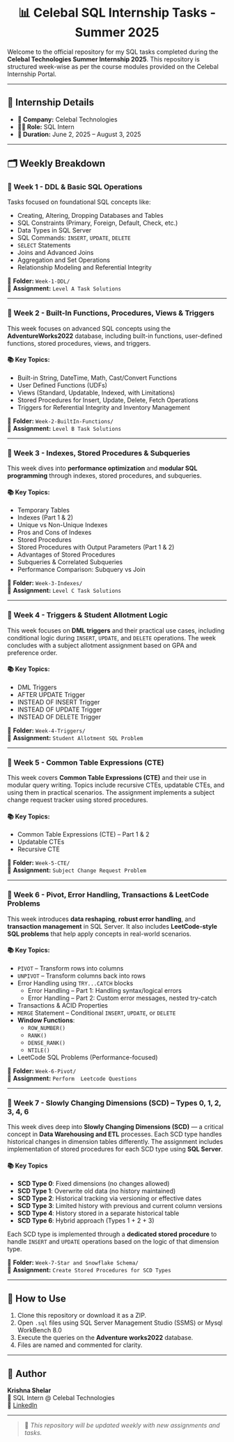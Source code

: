 <h1 align="center">📊 Celebal SQL Internship Tasks - Summer 2025 </h1>

Welcome to the official repository for my SQL tasks completed during the **Celebal Technologies Summer Internship 2025**. This repository is structured week-wise as per the course modules provided on the Celebal Internship Portal.

---

## 📅 Internship Details

- **🏢 Company:** Celebal Technologies  
- **👨‍💻 Role:** SQL Intern  
- **📆 Duration:** June 2, 2025 – August 3, 2025  

---

## 🗂 Weekly Breakdown

### 🔹 Week 1 - DDL & Basic SQL Operations
Tasks focused on foundational SQL concepts like:

- Creating, Altering, Dropping Databases and Tables  
- SQL Constraints (Primary, Foreign, Default, Check, etc.)  
- Data Types in SQL Server  
- SQL Commands: `INSERT`, `UPDATE`, `DELETE`  
- `SELECT` Statements  
- Joins and Advanced Joins  
- Aggregation and Set Operations  
- Relationship Modeling and Referential Integrity  

📁 **Folder:** `Week-1-DDL/`  
📄 **Assignment:** `Level A Task Solutions`

---

### 🔹 Week 2 - Built-In Functions, Procedures, Views & Triggers

This week focuses on advanced SQL concepts using the **AdventureWorks2022** database, including built-in functions, user-defined functions, stored procedures, views, and triggers.

#### 📚 Key Topics:

- Built-in String, DateTime, Math, Cast/Convert Functions  
- User Defined Functions (UDFs)  
- Views (Standard, Updatable, Indexed, with Limitations)  
- Stored Procedures for Insert, Update, Delete, Fetch Operations  
- Triggers for Referential Integrity and Inventory Management  

📁 **Folder:** `Week-2-BuiltIn-Functions/`  
📄 **Assignment:** `Level B Task Solutions`

---

### 🔹 Week 3 - Indexes, Stored Procedures & Subqueries

This week dives into **performance optimization** and **modular SQL programming** through indexes, stored procedures, and subqueries.

#### 📚 Key Topics:

- Temporary Tables  
- Indexes (Part 1 & 2)  
- Unique vs Non-Unique Indexes  
- Pros and Cons of Indexes  
- Stored Procedures  
- Stored Procedures with Output Parameters (Part 1 & 2)  
- Advantages of Stored Procedures  
- Subqueries & Correlated Subqueries  
- Performance Comparison: Subquery vs Join  

📁 **Folder:** `Week-3-Indexes/`  
📄 **Assignment:** `Level C Task Solutions`

---
### 🔹 Week 4 - Triggers & Student Allotment Logic

This week focuses on **DML triggers** and their practical use cases, including conditional logic during `INSERT`, `UPDATE`, and `DELETE` operations. The week concludes with a subject allotment assignment based on GPA and preference order.

#### 📚 Key Topics:

- DML Triggers  
- AFTER UPDATE Trigger  
- INSTEAD OF INSERT Trigger  
- INSTEAD OF UPDATE Trigger  
- INSTEAD OF DELETE Trigger  

📁 **Folder:** `Week-4-Triggers/`  
📄 **Assignment:** `Student Allotment SQL Problem`  

---

### 🔹 Week 5 - Common Table Expressions (CTE)

This week covers **Common Table Expressions (CTE)** and their use in modular query writing. Topics include recursive CTEs, updatable CTEs, and using them in practical scenarios. The assignment implements a subject change request tracker using stored procedures.

#### 📚 Key Topics:

- Common Table Expressions (CTE) – Part 1 & 2  
- Updatable CTEs  
- Recursive CTE  

📁 **Folder:** `Week-5-CTE/`  
📄 **Assignment:** `Subject Change Request Problem`  

---

### 🔹 Week 6 - Pivot, Error Handling, Transactions & LeetCode Problems

This week introduces **data reshaping**, **robust error handling**, and **transaction management** in SQL Server. It also includes **LeetCode-style SQL problems** that help apply concepts in real-world scenarios.

#### 📚 Key Topics:

- `PIVOT` – Transform rows into columns  
- `UNPIVOT` – Transform columns back into rows  
- Error Handling using `TRY...CATCH` blocks  
  - Error Handling – Part 1: Handling syntax/logical errors  
  - Error Handling – Part 2: Custom error messages, nested try-catch  
- Transactions & ACID Properties  
- `MERGE` Statement – Conditional `INSERT`, `UPDATE`, or `DELETE`  
- **Window Functions**:  
  - `ROW_NUMBER()`  
  - `RANK()`  
  - `DENSE_RANK()`  
  - `NTILE()`  
- LeetCode SQL Problems (Performance-focused)

📁 **Folder:** `Week-6-Pivot/`  
📄 **Assignment:** `Perform  Leetcode Questions`

---

### 🔹 Week 7 - Slowly Changing Dimensions (SCD) – Types 0, 1, 2, 3, 4, 6

This week dives deep into **Slowly Changing Dimensions (SCD)** — a critical concept in **Data Warehousing and ETL** processes. Each SCD type handles historical changes in dimension tables differently. The assignment includes implementation of stored procedures for each SCD type using **SQL Server**.

#### 📚 Key Topics

- **SCD Type 0**: Fixed dimensions (no changes allowed)
- **SCD Type 1**: Overwrite old data (no history maintained)
- **SCD Type 2**: Historical tracking via versioning or effective dates
- **SCD Type 3**: Limited history with previous and current column versions
- **SCD Type 4**: History stored in a separate historical table
- **SCD Type 6**: Hybrid approach (Types 1 + 2 + 3)

Each SCD type is implemented through a **dedicated stored procedure** to handle `INSERT` and `UPDATE` operations based on the logic of that dimension type.


📁 **Folder:** `Week-7-Star and Snowflake Schema/`  
📄 **Assignment:** `Create Stored Procedures for SCD Types`

---

## 🚀 How to Use

1. Clone this repository or download it as a ZIP.  
2. Open `.sql` files using SQL Server Management Studio (SSMS) or Mysql WorkBench 8.0
3. Execute the queries on the **Adventure works2022** database.  
4. Files are named and commented for clarity.

---

## 👤 Author

**Krishna Shelar**  
💼 SQL Intern @ Celebal Technologies  
🔗 [LinkedIn](https://www.linkedin.com/in/krishna-shelar-75294a255/)  

---

> 📌 _This repository will be updated weekly with new assignments and tasks._

